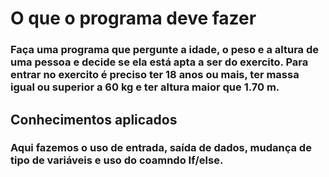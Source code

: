 # O que o programa deve fazer

### Faça uma programa que pergunte a idade, o peso e a altura de uma pessoa e decide se ela está apta a ser do exercito. Para entrar no exercito é preciso ter 18 anos ou mais, ter massa igual ou superior a 60 kg e ter altura maior que 1.70 m.

## Conhecimentos aplicados

### Aqui fazemos o uso de entrada, saída de dados, mudança de tipo de variáveis e uso do coamndo If/else.

